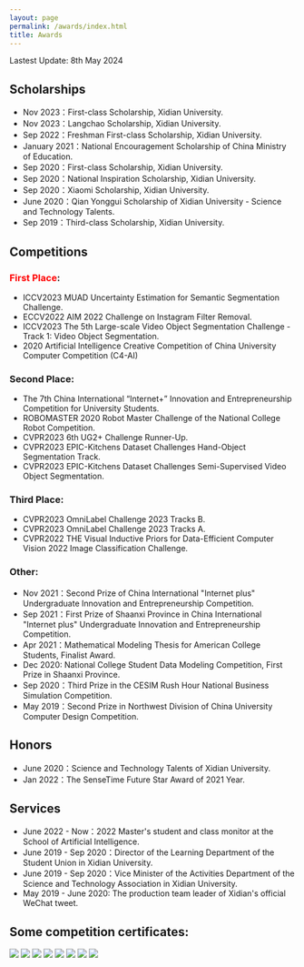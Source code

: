 ```yaml
---
layout: page
permalink: /awards/index.html
title: Awards
---
```


<!-- Lastest Update: 27th Aug 2023 &nbsp; [中文版本 (Chinese Version)](https://caihanlin.com/file/awards-zh/) -->
Lastest Update: 8th May 2024

## Scholarships

- Nov 2023：First-class Scholarship, Xidian University.
- Nov 2023：Langchao Scholarship, Xidian University.
- Sep 2022：Freshman First-class Scholarship, Xidian University.
- January 2021：National Encouragement Scholarship of China Ministry of Education.
- Sep 2020：First-class Scholarship, Xidian University.
- Sep 2020：National Inspiration Scholarship, Xidian University.
- Sep 2020：Xiaomi Scholarship, Xidian University.
- June 2020：Qian Yonggui Scholarship of Xidian University - Science and Technology Talents.
- Sep 2019：Third-class Scholarship, Xidian University.

## Competitions

### **<font color='red'>First Place</font>**:
- ICCV2023 MUAD Uncertainty Estimation for Semantic Segmentation Challenge.
- ECCV2022 AIM 2022 Challenge on Instagram Filter Removal.
- ICCV2023 The 5th Large-scale Video Object Segmentation Challenge - Track 1: Video Object Segmentation.
- 2020 Artificial Intelligence Creative Competition of China University Computer Competition (C4-AI)

### Second Place:
- The 7th China International “Internet+” Innovation and Entrepreneurship Competition for University Students.
- ROBOMASTER 2020 Robot Master Challenge of the National College Robot Competition.
- CVPR2023 6th UG2+ Challenge Runner-Up.
- CVPR2023 EPIC-Kitchens Dataset Challenges Hand-Object Segmentation Track.
- CVPR2023 EPIC-Kitchens Dataset Challenges Semi-Supervised Video Object Segmentation.

### Third Place:
- CVPR2023 OmniLabel Challenge 2023 Tracks B.
- CVPR2023 OmniLabel Challenge 2023 Tracks A.
- CVPR2022 THE Visual Inductive Priors for Data-Efficient Computer Vision 2022 Image Classification Challenge.

### Other:

- Nov 2021：Second Prize of China International "Internet plus" Undergraduate Innovation and Entrepreneurship Competition.
- Sep 2021：First Prize of Shaanxi Province in China International "Internet plus" Undergraduate Innovation and Entrepreneurship Competition.
- Apr 2021：Mathematical Modeling Thesis for American College Students, Finalist Award.
- Dec 2020: National College Student Data Modeling Competition, First Prize in Shaanxi Province.
- Sep 2020：Third Prize in the CESIM Rush Hour National Business Simulation Competition.
- May 2019：Second Prize in Northwest Division of China University Computer Design Competition.

## Honors

- June 2020：Science and Technology Talents of Xidian University.
- Jan 2022：The SenseTime Future Star Award of 2021 Year.

## Services

- June 2022 - Now：2022 Master's student and class monitor at the School of Artificial Intelligence.
- June 2019 - Sep 2020：Director of the Learning Department of the Student Union in Xidian University.
- June 2019 - Sep 2020：Vice Minister of the Activities Department of the Science and Technology Association in Xidian University.
- May 2019 - June 2020: The production team leader of Xidian's official WeChat tweet.

## Some competition certificates:
<img src="/images/iccv20231.jpg">

<img src="/images/SenseTimeFutureStar.jpg">

<img src="/images/AIM_cerificates.png">

<img src="/images/MUAD_certificate.png">

<img src="/images/Epic_certificate.png">

<img src="/images/CCCCAI.png">

<img src="/images/Internet+.jpg">

<img src="/images/RM.jpg">

